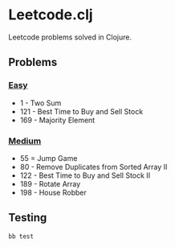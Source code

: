 # Leetcode.clj

Leetcode problems solved in Clojure.

## Problems
### [Easy](./src/problems/easy.clj)
- 1 - Two Sum
- 121 - Best Time to Buy and Sell Stock
- 169 - Majority Element
### [Medium](./src/problems/medium.clj)
- 55 = Jump Game
- 80 - Remove Duplicates from Sorted Array II
- 122 - Best Time to Buy and Sell Stock II
- 189 - Rotate Array
- 198 - House Robber

## Testing
```
bb test
```
